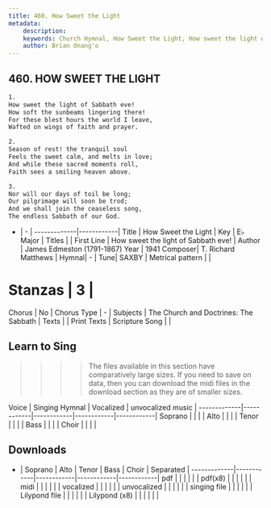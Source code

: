 ```yaml
---
title: 460. How Sweet the Light
metadata:
    description: 
    keywords: Church Hymnal, How Sweet the Light, How sweet the light of Sabbath eve!, 
    author: Brian Onang'o
---
```



## 460. HOW SWEET THE LIGHT

```txt
1.
How sweet the light of Sabbath eve! 
How soft the sunbeams lingering there! 
For these blest hours the world I leave, 
Wafted on wings of faith and prayer. 

2.
Season of rest! the tranquil soul 
Feels the sweet calm, and melts in love; 
And while these sacred moments roll, 
Faith sees a smiling heaven above. 

3.
Nor will our days of toil be long; 
Our pilgrimage will soon be trod; 
And we shall join the ceaseless song, 
The endless Sabbath of our God.
```

- |   -  |
-------------|------------|
Title | How Sweet the Light |
Key | E♭ Major |
Titles |  |
First Line | How sweet the light of Sabbath eve! |
Author | James Edmeston (1791-1867)
Year | 1941
Composer| T. Richard Matthews |
Hymnal|  - |
Tune| SAXBY |
Metrical pattern | |
# Stanzas | 3 |
Chorus | No |
Chorus Type | - |
Subjects | The Church and Doctrines: The Sabbath |
Texts |  |
Print Texts | 
Scripture Song |  |
  
## Learn to Sing

>>>> The files available in this section have comparatively large sizes. If you need to save on data, then you can download the midi files in the download section as they are of smaller sizes.

Voice |  Singing Hymnal | Vocalized | unvocalized music |
-------------|------------|------------|------------|------------|
Soprano | | | |
Alto | | | |
Tenor | | | |
Bass | | | |
Choir | | | |

## Downloads

- |  Soprano | Alto | Tenor | Bass | Choir | Separated |
-------------|------------|------------|------------|------------|
pdf | | | | | |
pdf(x8) | | | | | |
midi | | | | | |
vocalized | | | | | |
unvocalized | | | | | |
singing file | | | | | |
Lilypond file | | | | | |
Lilypond (x8) | | | | | |
  